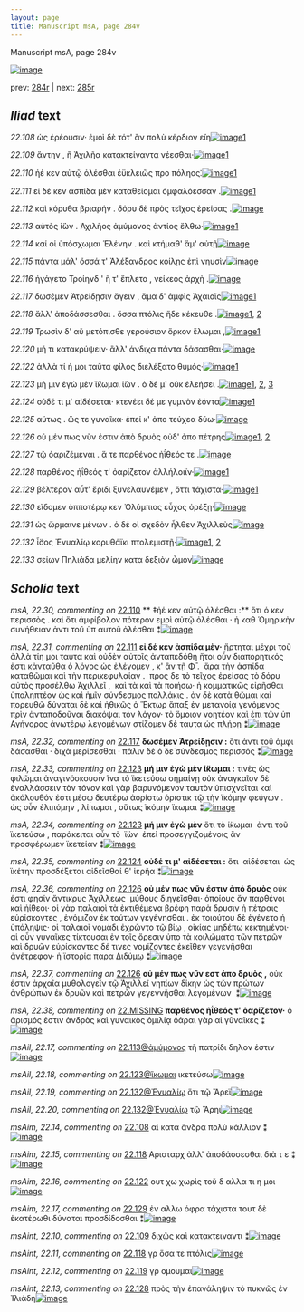 ```yaml
---
layout: page
title: Manuscript msA, page 284v
---
```


Manuscript msA, page 284v

[![image](http://www.homermultitext.org/iipsrv?OBJ=IIP,1.0&FIF=/project/homer/pyramidal/deepzoom/hmt/vaimg/2017a/VA284VN_0786.tif&WID=100&CVT=JPEG)](http://www.homermultitext.org/ict2/?urn=urn:cite2:hmt:vaimg.2017a:VA284VN_0786)

prev:  [284r](../284r) | next:  [285r](../285r)

## *Iliad* text

*22.108* <a id="22.108"/> ὡς ἐρέουσιν· ἐμοὶ δὲ τότ' ἂν πολὺ κέρδιον εἴη[![image](http://www.homermultitext.org/iipsrv?OBJ=IIP,1.0&FIF=/project/homer/pyramidal/deepzoom/hmt/vaimg/2017a/VA284VN_0786.tif&RGN=0.5,0.214,0.397,0.0323&WID=1000&CVT=JPEG)](http://www.homermultitext.org/ict2/?urn=urn:cite2:hmt:vaimg.2017a:VA284VN_0786@0.5,0.214,0.397,0.0323)[1](#msAim_22.14)

*22.109* <a id="22.109"/> ἄντην , ἢ Ἀχιλῆα κατακτείναντα νέεσθαι·[![image](http://www.homermultitext.org/iipsrv?OBJ=IIP,1.0&FIF=/project/homer/pyramidal/deepzoom/hmt/vaimg/2017a/VA284VN_0786.tif&RGN=0.5,0.2357,0.382,0.03&WID=1000&CVT=JPEG)](http://www.homermultitext.org/ict2/?urn=urn:cite2:hmt:vaimg.2017a:VA284VN_0786@0.5,0.2357,0.382,0.03)[1](#msAint_22.10)

*22.110* <a id="22.110"/> ἠέ κεν αὐτῷ ὀλέσθαι ἐϋκλειῶς προ πόληος⁚[![image](http://www.homermultitext.org/iipsrv?OBJ=IIP,1.0&FIF=/project/homer/pyramidal/deepzoom/hmt/vaimg/2017a/VA284VN_0786.tif&RGN=0.502,0.2583,0.401,0.0255&WID=1000&CVT=JPEG)](http://www.homermultitext.org/ict2/?urn=urn:cite2:hmt:vaimg.2017a:VA284VN_0786@0.502,0.2583,0.401,0.0255)[1](#msA_22.30)

*22.111* <a id="22.111"/> εἰ δέ κεν ἀσπίδα μὲν καταθείομαι ὀμφαλόεσσαν .[![image](http://www.homermultitext.org/iipsrv?OBJ=IIP,1.0&FIF=/project/homer/pyramidal/deepzoom/hmt/vaimg/2017a/VA284VN_0786.tif&RGN=0.503,0.2755,0.416,0.0315&WID=1000&CVT=JPEG)](http://www.homermultitext.org/ict2/?urn=urn:cite2:hmt:vaimg.2017a:VA284VN_0786@0.503,0.2755,0.416,0.0315)[1](#msA_22.31)

*22.112* <a id="22.112"/> καὶ κόρυθα βριαρήν . δόρυ δὲ πρὸς τεῖχος ἐρείσας .[![image](http://www.homermultitext.org/iipsrv?OBJ=IIP,1.0&FIF=/project/homer/pyramidal/deepzoom/hmt/vaimg/2017a/VA284VN_0786.tif&RGN=0.503,0.2965,0.41,0.0293&WID=1000&CVT=JPEG)](http://www.homermultitext.org/ict2/?urn=urn:cite2:hmt:vaimg.2017a:VA284VN_0786@0.503,0.2965,0.41,0.0293)

*22.113* <a id="22.113"/> αὐτὸς ἰ̈ὼν . Ἀχιλῆος ἀμύμονος ἀντίος ἔλθω·[![image](http://www.homermultitext.org/iipsrv?OBJ=IIP,1.0&FIF=/project/homer/pyramidal/deepzoom/hmt/vaimg/2017a/VA284VN_0786.tif&RGN=0.499,0.3138,0.399,0.027&WID=1000&CVT=JPEG)](http://www.homermultitext.org/ict2/?urn=urn:cite2:hmt:vaimg.2017a:VA284VN_0786@0.499,0.3138,0.399,0.027)[1](#msAil_22.17)

*22.114* <a id="22.114"/> καί οἱ ὑπόσχωμαι Ἑλένην . καὶ κτήμαθ' ἅμ' αὐτῇ[![image](http://www.homermultitext.org/iipsrv?OBJ=IIP,1.0&FIF=/project/homer/pyramidal/deepzoom/hmt/vaimg/2017a/VA284VN_0786.tif&RGN=0.499,0.3138,0.399,0.027&WID=1000&CVT=JPEG)](http://www.homermultitext.org/ict2/?urn=urn:cite2:hmt:vaimg.2017a:VA284VN_0786@0.499,0.3138,0.399,0.027)

*22.115* <a id="22.115"/> πάντα μάλ' ὅσσά τ' Ἀλέξανδρος κοίλῃς ἐπὶ νηυσὶν[![image](http://www.homermultitext.org/iipsrv?OBJ=IIP,1.0&FIF=/project/homer/pyramidal/deepzoom/hmt/vaimg/2017a/VA284VN_0786.tif&RGN=0.489,0.3521,0.432,0.03&WID=1000&CVT=JPEG)](http://www.homermultitext.org/ict2/?urn=urn:cite2:hmt:vaimg.2017a:VA284VN_0786@0.489,0.3521,0.432,0.03)

*22.116* <a id="22.116"/> ἠγάγετο Τροίηνδ ' ἥ τ' ἔπλετο , νείκεος ἀρχὴ .[![image](http://www.homermultitext.org/iipsrv?OBJ=IIP,1.0&FIF=/project/homer/pyramidal/deepzoom/hmt/vaimg/2017a/VA284VN_0786.tif&RGN=0.491,0.3716,0.385,0.0248&WID=1000&CVT=JPEG)](http://www.homermultitext.org/ict2/?urn=urn:cite2:hmt:vaimg.2017a:VA284VN_0786@0.491,0.3716,0.385,0.0248)

*22.117* <a id="22.117"/> δωσέμεν Ἀτρείδῃσιν ἄγειν , ἅμα δ' ἀμφὶς Ἀχαιοῖς[![image](http://www.homermultitext.org/iipsrv?OBJ=IIP,1.0&FIF=/project/homer/pyramidal/deepzoom/hmt/vaimg/2017a/VA284VN_0786.tif&RGN=0.491,0.3859,0.426,0.0345&WID=1000&CVT=JPEG)](http://www.homermultitext.org/ict2/?urn=urn:cite2:hmt:vaimg.2017a:VA284VN_0786@0.491,0.3859,0.426,0.0345)[1](#msA_22.32)

*22.118* <a id="22.118"/> ἄλλ' ἀποδάσσεσθαι . ὅσσα πτόλις ἥδε κέκευθε .[![image](http://www.homermultitext.org/iipsrv?OBJ=IIP,1.0&FIF=/project/homer/pyramidal/deepzoom/hmt/vaimg/2017a/VA284VN_0786.tif&RGN=0.499,0.4084,0.381,0.0248&WID=1000&CVT=JPEG)](http://www.homermultitext.org/ict2/?urn=urn:cite2:hmt:vaimg.2017a:VA284VN_0786@0.499,0.4084,0.381,0.0248)[1](#msAint_22.11), [2](#msAim_22.15)

*22.119* <a id="22.119"/> Τρωσὶν δ' αῦ μετόπισθε γερούσιον ὅρκον ἕλωμαι ,[![image](http://www.homermultitext.org/iipsrv?OBJ=IIP,1.0&FIF=/project/homer/pyramidal/deepzoom/hmt/vaimg/2017a/VA284VN_0786.tif&RGN=0.496,0.4264,0.421,0.03&WID=1000&CVT=JPEG)](http://www.homermultitext.org/ict2/?urn=urn:cite2:hmt:vaimg.2017a:VA284VN_0786@0.496,0.4264,0.421,0.03)[1](#msAint_22.12)

*22.120* <a id="22.120"/> μή τι κατακρύψειν· ἂλλ' άνδιχα πάντα δάσασθαι·[![image](http://www.homermultitext.org/iipsrv?OBJ=IIP,1.0&FIF=/project/homer/pyramidal/deepzoom/hmt/vaimg/2017a/VA284VN_0786.tif&RGN=0.501,0.4452,0.417,0.027&WID=1000&CVT=JPEG)](http://www.homermultitext.org/ict2/?urn=urn:cite2:hmt:vaimg.2017a:VA284VN_0786@0.501,0.4452,0.417,0.027)

*22.122* <a id="22.122"/> ἀλλὰ τί ή μοι ταῦτα φίλος διελέξατο θυμός·[![image](http://www.homermultitext.org/iipsrv?OBJ=IIP,1.0&FIF=/project/homer/pyramidal/deepzoom/hmt/vaimg/2017a/VA284VN_0786.tif&RGN=0.493,0.4617,0.393,0.0285&WID=1000&CVT=JPEG)](http://www.homermultitext.org/ict2/?urn=urn:cite2:hmt:vaimg.2017a:VA284VN_0786@0.493,0.4617,0.393,0.0285)[1](#msAim_22.16)

*22.123* <a id="22.123"/> μή μιν ἐγὼ μὲν ἵ̈κωμαι ἰ̈ὼν . ὁ δέ μ' οὐκ ἐλεήσει .[![image](http://www.homermultitext.org/iipsrv?OBJ=IIP,1.0&FIF=/project/homer/pyramidal/deepzoom/hmt/vaimg/2017a/VA284VN_0786.tif&RGN=0.495,0.479,0.404,0.03&WID=1000&CVT=JPEG)](http://www.homermultitext.org/ict2/?urn=urn:cite2:hmt:vaimg.2017a:VA284VN_0786@0.495,0.479,0.404,0.03)[1](#msA_22.34), [2](#msAil_22.18), [3](#msA_22.33)

*22.124* <a id="22.124"/> οὐδέ τι μ' αἰδέσεται· κτενέει δέ με γυμνὸν ἐόντα[![image](http://www.homermultitext.org/iipsrv?OBJ=IIP,1.0&FIF=/project/homer/pyramidal/deepzoom/hmt/vaimg/2017a/VA284VN_0786.tif&RGN=0.494,0.4985,0.402,0.0315&WID=1000&CVT=JPEG)](http://www.homermultitext.org/ict2/?urn=urn:cite2:hmt:vaimg.2017a:VA284VN_0786@0.494,0.4985,0.402,0.0315)[1](#msA_22.35)

*22.125* <a id="22.125"/> αύτως . ὥς τε γυναῖκα· ἐπεί κ' ἀπο τεύχεα δύω·[![image](http://www.homermultitext.org/iipsrv?OBJ=IIP,1.0&FIF=/project/homer/pyramidal/deepzoom/hmt/vaimg/2017a/VA284VN_0786.tif&RGN=0.498,0.5203,0.391,0.0278&WID=1000&CVT=JPEG)](http://www.homermultitext.org/ict2/?urn=urn:cite2:hmt:vaimg.2017a:VA284VN_0786@0.498,0.5203,0.391,0.0278)

*22.126* <a id="22.126"/> οὐ μέν πως νῦν ἑστιν ἀπὸ δρυὸς οὐδ' ἀπο πέτρης[![image](http://www.homermultitext.org/iipsrv?OBJ=IIP,1.0&FIF=/project/homer/pyramidal/deepzoom/hmt/vaimg/2017a/VA284VN_0786.tif&RGN=0.497,0.5383,0.395,0.0263&WID=1000&CVT=JPEG)](http://www.homermultitext.org/ict2/?urn=urn:cite2:hmt:vaimg.2017a:VA284VN_0786@0.497,0.5383,0.395,0.0263)[1](#msA_22.37), [2](#msA_22.36)

*22.127* <a id="22.127"/> τῷ ὀαριζέμεναι . ἅ τε παρθένος ἠΐθεός τε .[![image](http://www.homermultitext.org/iipsrv?OBJ=IIP,1.0&FIF=/project/homer/pyramidal/deepzoom/hmt/vaimg/2017a/VA284VN_0786.tif&RGN=0.49,0.5548,0.399,0.03&WID=1000&CVT=JPEG)](http://www.homermultitext.org/ict2/?urn=urn:cite2:hmt:vaimg.2017a:VA284VN_0786@0.49,0.5548,0.399,0.03)

*22.128* <a id="22.128"/> παρθένος ἠΐθεός τ' ὀαρίζετον ἀλλήλοιϊν·[![image](http://www.homermultitext.org/iipsrv?OBJ=IIP,1.0&FIF=/project/homer/pyramidal/deepzoom/hmt/vaimg/2017a/VA284VN_0786.tif&RGN=0.491,0.5766,0.379,0.024&WID=1000&CVT=JPEG)](http://www.homermultitext.org/ict2/?urn=urn:cite2:hmt:vaimg.2017a:VA284VN_0786@0.491,0.5766,0.379,0.024)[1](#msAint_22.13)

*22.129* <a id="22.129"/> βέλτερον αὖτ' ἔριδι ξυνελαυνέμεν , ὅττι τάχιστα·[![image](http://www.homermultitext.org/iipsrv?OBJ=IIP,1.0&FIF=/project/homer/pyramidal/deepzoom/hmt/vaimg/2017a/VA284VN_0786.tif&RGN=0.493,0.5961,0.424,0.0248&WID=1000&CVT=JPEG)](http://www.homermultitext.org/ict2/?urn=urn:cite2:hmt:vaimg.2017a:VA284VN_0786@0.493,0.5961,0.424,0.0248)[1](#msAim_22.17)

*22.130* <a id="22.130"/> εἴδομεν ὁπποτέρῳ κεν Ὀλύμπιος εὖχος ὀρέξῃ·[![image](http://www.homermultitext.org/iipsrv?OBJ=IIP,1.0&FIF=/project/homer/pyramidal/deepzoom/hmt/vaimg/2017a/VA284VN_0786.tif&RGN=0.492,0.6104,0.414,0.0285&WID=1000&CVT=JPEG)](http://www.homermultitext.org/ict2/?urn=urn:cite2:hmt:vaimg.2017a:VA284VN_0786@0.492,0.6104,0.414,0.0285)

*22.131* <a id="22.131"/> ὡς ὥρμαινε μένων . ὁ δέ οἱ σχεδὸν ἦλθεν Ἀχιλλεὺς[![image](http://www.homermultitext.org/iipsrv?OBJ=IIP,1.0&FIF=/project/homer/pyramidal/deepzoom/hmt/vaimg/2017a/VA284VN_0786.tif&RGN=0.479,0.6284,0.45,0.0293&WID=1000&CVT=JPEG)](http://www.homermultitext.org/ict2/?urn=urn:cite2:hmt:vaimg.2017a:VA284VN_0786@0.479,0.6284,0.45,0.0293)

*22.132* <a id="22.132"/> ἶ̈σος Ἐνυαλίῳ κορυθάϊκι πτολεμιστῇ·[![image](http://www.homermultitext.org/iipsrv?OBJ=IIP,1.0&FIF=/project/homer/pyramidal/deepzoom/hmt/vaimg/2017a/VA284VN_0786.tif&RGN=0.484,0.6479,0.391,0.0263&WID=1000&CVT=JPEG)](http://www.homermultitext.org/ict2/?urn=urn:cite2:hmt:vaimg.2017a:VA284VN_0786@0.484,0.6479,0.391,0.0263)[1](#msAil_22.19), [2](#msAil_22.20)

*22.133* <a id="22.133"/> σείων Πηλιάδα μελίην κατα δεξιὸν ὦμον[![image](http://www.homermultitext.org/iipsrv?OBJ=IIP,1.0&FIF=/project/homer/pyramidal/deepzoom/hmt/vaimg/2017a/VA284VN_0786.tif&RGN=0.489,0.6667,0.398,0.0323&WID=1000&CVT=JPEG)](http://www.homermultitext.org/ict2/?urn=urn:cite2:hmt:vaimg.2017a:VA284VN_0786@0.489,0.6667,0.398,0.0323)

## *Scholia* text

*msA, 22.30, commenting on* [22.110](#22.110)  <a id="msA_22.30"/> ** ‡ἠέ κεν αὐτῷ ὀλέσθαι :** ὅτι ὁ κεν περισσὸς . καὶ ὅτι ἀμφίβολον πότερον εμοὶ αὐτῷ ὀλέσθαι · ἠ καθ Ὁμηρικὴν συνήθειαν ἀντι τοῦ ὑπ αυτοῦ ὀλέσθαι ⁑[![image](http://www.homermultitext.org/iipsrv?OBJ=IIP,1.0&FIF=/project/homer/pyramidal/deepzoom/hmt/vaimg/2017a/VA284VN_0786.tif&RGN=0.25,0.1014,0.64,0.0398&WID=1000&CVT=JPEG)](http://www.homermultitext.org/ict2/?urn=urn:cite2:hmt:vaimg.2017a:VA284VN_0786@0.25,0.1014,0.64,0.0398)

*msA, 22.31, commenting on* [22.111](#22.111)  <a id="msA_22.31"/> **εἰ δέ κεν ἀσπίδα μὲν·** ἤρτηται μέχρι τοῦ  ἀλλὰ τίη μοι ταυτα καὶ οὐδὲν αὐτοῖς ἀνταπεδόθη ἤτοι οὖν διαπορητικός ἐστι κἀνταῦθα ὁ λόγος ὡς ἐλέγομεν , κ' ἂν τῇ Φ̄ .  ἄρα τὴν ἀσπίδα καταθῶμαι καὶ τὴν περικεφυλαίαν .  προς δε τὸ τεῖχος ἐρείσας τὸ δόρυ αὐτὸς προσέλθω Ἀχιλλεῖ ,  καὶ τὰ καὶ τὰ ποιήσω· ἠ κομματικῶς εἰρῆσθαι ὑποληπτέον ὡς καὶ ἡμῖν σύνδεσμος πολλάκις . ἀν δὲ κατὰ θῶμαι καὶ πορευθῶ δύναται δὲ καὶ ἠθικῶς ὁ Ἕκτωρ ἅπαξ ἐν μετανοίᾳ γενόμενος πρὶν ἀνταποδοῦναι διακόψαι τὸν λόγον· τὸ ὅμοιον νοητέον καὶ ἐπι τῶν ὑπ Αγήνορος ἀνωτέρῳ λεγομένων στίζομεν δὲ ταυτα ὡς πλῄρῃ ⁑[![image](http://www.homermultitext.org/iipsrv?OBJ=IIP,1.0&FIF=/project/homer/pyramidal/deepzoom/hmt/vaimg/2017a/VA284VN_0786.tif&RGN=0.256,0.1209,0.64,0.0698&WID=1000&CVT=JPEG)](http://www.homermultitext.org/ict2/?urn=urn:cite2:hmt:vaimg.2017a:VA284VN_0786@0.256,0.1209,0.64,0.0698)

*msA, 22.32, commenting on* [22.117](#22.117)  <a id="msA_22.32"/> **δωσέμεν Ἀτρείδῃσιν :** ὅτι ἀντι τοῦ ἀμφι δάσασθαι · διχὰ μερίσεσθαι · πάλιν δὲ ὁ δε̄ σύνδεσμος περισσός ⁑[![image](http://www.homermultitext.org/iipsrv?OBJ=IIP,1.0&FIF=/project/homer/pyramidal/deepzoom/hmt/vaimg/2017a/VA284VN_0786.tif&RGN=0.239,0.3829,0.204,0.042&WID=1000&CVT=JPEG)](http://www.homermultitext.org/ict2/?urn=urn:cite2:hmt:vaimg.2017a:VA284VN_0786@0.239,0.3829,0.204,0.042)

*msA, 22.33, commenting on* [22.123](#22.123)  <a id="msA_22.33"/> **μή μιν ἐγὼ μὲν ί̈κωμαι :** τινὲς ὡς φιλῶμαι ἀναγινόσκουσιν ἵνα τὸ ϊκετεύσω σημαίνῃ οὐκ ἀναγκαῖον δὲ ἐναλλάσσειν τὸν τόνον καὶ γὰρ βαρυνόμενον ταυτὸν ὑπισχνεῖται καὶ ἀκόλουθόν ἐστι μέσῳ δευτέρω ἀορίστω ὁριστικ τῷ τὴν ϊκόμην φεύγων . ὡς οὖν ἐλιπόμην , λίπωμαι , οὕτως ϊκόμην ϊκωμαι ⁑[![image](http://www.homermultitext.org/iipsrv?OBJ=IIP,1.0&FIF=/project/homer/pyramidal/deepzoom/hmt/vaimg/2017a/VA284VN_0786.tif&RGN=0.239,0.4212,0.209,0.1074&WID=1000&CVT=JPEG)](http://www.homermultitext.org/ict2/?urn=urn:cite2:hmt:vaimg.2017a:VA284VN_0786@0.239,0.4212,0.209,0.1074)

*msA, 22.34, commenting on* [22.123](#22.123)  <a id="msA_22.34"/> **μή μιν ἐγὼ μὲν** ὅτι τὸ ί̈κωμαι  ἀντι τοῦ ϊκετεύσω , παράκειται οὖν τὸ  ϊὼν  ἐπεὶ προσεγγιζομένοις ἂν προσφέρωμεν ϊκετείαν ⁑[![image](http://www.homermultitext.org/iipsrv?OBJ=IIP,1.0&FIF=/project/homer/pyramidal/deepzoom/hmt/vaimg/2017a/VA284VN_0786.tif&RGN=0.236,0.5248,0.207,0.0503&WID=1000&CVT=JPEG)](http://www.homermultitext.org/ict2/?urn=urn:cite2:hmt:vaimg.2017a:VA284VN_0786@0.236,0.5248,0.207,0.0503)

*msA, 22.35, commenting on* [22.124](#22.124)  <a id="msA_22.35"/> **οὐδέ τι μ' αἰδέσεται :** ὅτι  αἰδέσεται  ὡς ϊκέτην προσδέξεται αἰδεῖσθαί θ' ἱερῆα ⁑[![image](http://www.homermultitext.org/iipsrv?OBJ=IIP,1.0&FIF=/project/homer/pyramidal/deepzoom/hmt/vaimg/2017a/VA284VN_0786.tif&RGN=0.237,0.5713,0.219,0.039&WID=1000&CVT=JPEG)](http://www.homermultitext.org/ict2/?urn=urn:cite2:hmt:vaimg.2017a:VA284VN_0786@0.237,0.5713,0.219,0.039)

*msA, 22.36, commenting on* [22.126](#22.126)  <a id="msA_22.36"/> **οὐ μέν πως νῦν έστιν ἀπὸ δρυὸς** οὐκ έστι φησίν ἄντικρυς Ἀχιλλεως  μύθους διηγεῖσθαι· ὁποίους ἄν παρθένοι καὶ ἠί̈θεοι· οἱ γὰρ παλαιοὶ τὰ ἐκτιθέμενα βρέφη παρὰ δρυσιν ἠ πέτραις εὑρίσκοντες , ἐνόμιζον ἐκ τούτων γεγένησθαι . ἐκ τοιούτου δὲ ἐγένετο ἡ ὑπόληψις· οἱ παλαιοὶ νομάδι ἐχρῶντο τῷ βίῳ , οἰκίας μηδέπω κεκτημένοι· αἱ οὖν γυναῖκες τίκτουσαι ἐν τοῖς ὄρεσιν ὑπο τὰ κοιλώματα τῶν πετρῶν καὶ δρυῶν εὑρίσκοντες δέ τινες νομίζοντες ἐκεῖθεν γεγενῆσθαι ἀνέτρεφον· ἡ ϊστορία παρα Διδύμῳ ⁑[![image](http://www.homermultitext.org/iipsrv?OBJ=IIP,1.0&FIF=/project/homer/pyramidal/deepzoom/hmt/vaimg/2017a/VA284VN_0786.tif&RGN=0.242,0.6074,0.646,0.1299&WID=1000&CVT=JPEG)](http://www.homermultitext.org/ict2/?urn=urn:cite2:hmt:vaimg.2017a:VA284VN_0786@0.242,0.6074,0.646,0.1299)

*msA, 22.37, commenting on* [22.126](#22.126)  <a id="msA_22.37"/> **οὐ μέν πως νῦν εστ ἀπο δρυὸς ,** οὐκ έστιν ἀρχαῖα μυθολογεῖν τῷ Ἀχιλλεῖ νηπίων δίκην ὡς τῶν πρώτων ἀνθρώπων ἐκ δρυῶν καὶ πετρῶν γεγεννῆσθαι λεγομένων  ⁑[![image](http://www.homermultitext.org/iipsrv?OBJ=IIP,1.0&FIF=/project/homer/pyramidal/deepzoom/hmt/vaimg/2017a/VA284VN_0786.tif&RGN=0.245,0.7192,0.651,0.0285&WID=1000&CVT=JPEG)](http://www.homermultitext.org/ict2/?urn=urn:cite2:hmt:vaimg.2017a:VA284VN_0786@0.245,0.7192,0.651,0.0285)

*msA, 22.38, commenting on* [22.MISSING](#22.MISSING)  <a id="msA_22.38"/> **παρθένος ἠΐθεός τ' ὀαρίζετον·** ὁ ἀρισμός ἐστιν ἀνδρὸς καὶ γυναικὸς ὁμιλίᾳ ὀάραι γὰρ αἱ γῦναῖκες ⁑[![image](http://www.homermultitext.org/iipsrv?OBJ=IIP,1.0&FIF=/project/homer/pyramidal/deepzoom/hmt/vaimg/2017a/VA284VN_0786.tif&RGN=0.236,0.7425,0.559,0.0165&WID=1000&CVT=JPEG)](http://www.homermultitext.org/ict2/?urn=urn:cite2:hmt:vaimg.2017a:VA284VN_0786@0.236,0.7425,0.559,0.0165)

*msAil, 22.17, commenting on* [22.113@ἀμύμονος](#22.113@ἀμύμονος)  <a id="msAil_22.17"/> τῆ πατρίδι δηλον ἐστιν[![image](http://www.homermultitext.org/iipsrv?OBJ=IIP,1.0&FIF=/project/homer/pyramidal/deepzoom/hmt/vaimg/2017a/VA284VN_0786.tif&RGN=0.709,0.3116,0.079,0.0165&WID=1000&CVT=JPEG)](http://www.homermultitext.org/ict2/?urn=urn:cite2:hmt:vaimg.2017a:VA284VN_0786@0.709,0.3116,0.079,0.0165)

*msAil, 22.18, commenting on* [22.123@ἵκωμαι](#22.123@ἵκωμαι)  <a id="msAil_22.18"/> ικετεύσω[![image](http://www.homermultitext.org/iipsrv?OBJ=IIP,1.0&FIF=/project/homer/pyramidal/deepzoom/hmt/vaimg/2017a/VA284VN_0786.tif&RGN=0.6535,0.4812,0.04643,0.009129&WID=1000&CVT=JPEG)](http://www.homermultitext.org/ict2/?urn=urn:cite2:hmt:vaimg.2017a:VA284VN_0786@0.6535,0.4812,0.04643,0.009129)

*msAil, 22.19, commenting on* [22.132@Ἐνυαλίῳ](#22.132@Ἐνυαλίῳ)  <a id="msAil_22.19"/> ὅτι τῷ Ἄρεϊ[![image](http://www.homermultitext.org/iipsrv?OBJ=IIP,1.0&FIF=/project/homer/pyramidal/deepzoom/hmt/vaimg/2017a/VA284VN_0786.tif&RGN=0.5,0.6479,0.05,0.012&WID=1000&CVT=JPEG)](http://www.homermultitext.org/ict2/?urn=urn:cite2:hmt:vaimg.2017a:VA284VN_0786@0.5,0.6479,0.05,0.012)

*msAil, 22.20, commenting on* [22.132@Ἐνυαλίῳ](#22.132@Ἐνυαλίῳ)  <a id="msAil_22.20"/> τῷ Ἄρηι[![image](http://www.homermultitext.org/iipsrv?OBJ=IIP,1.0&FIF=/project/homer/pyramidal/deepzoom/hmt/vaimg/2017a/VA284VN_0786.tif&RGN=0.567,0.6471,0.039,0.0128&WID=1000&CVT=JPEG)](http://www.homermultitext.org/ict2/?urn=urn:cite2:hmt:vaimg.2017a:VA284VN_0786@0.567,0.6471,0.039,0.0128)

*msAim, 22.14, commenting on* [22.108](#22.108)  <a id="msAim_22.14"/> αἱ κατα ἄνδρα πολὺ κάλλιον ⁑[![image](http://www.homermultitext.org/iipsrv?OBJ=IIP,1.0&FIF=/project/homer/pyramidal/deepzoom/hmt/vaimg/2017a/VA284VN_0786.tif&RGN=0.447,0.2177,0.047,0.039&WID=1000&CVT=JPEG)](http://www.homermultitext.org/ict2/?urn=urn:cite2:hmt:vaimg.2017a:VA284VN_0786@0.447,0.2177,0.047,0.039)

*msAim, 22.15, commenting on* [22.118](#22.118)  <a id="msAim_22.15"/> Αρισταρχ ἀλλ' ἀποδάσσεσθαι διὰ τ ε ⁑[![image](http://www.homermultitext.org/iipsrv?OBJ=IIP,1.0&FIF=/project/homer/pyramidal/deepzoom/hmt/vaimg/2017a/VA284VN_0786.tif&RGN=0.443,0.4024,0.046,0.0465&WID=1000&CVT=JPEG)](http://www.homermultitext.org/ict2/?urn=urn:cite2:hmt:vaimg.2017a:VA284VN_0786@0.443,0.4024,0.046,0.0465)

*msAim, 22.16, commenting on* [22.122](#22.122)  <a id="msAim_22.16"/> ουτ χω χωρὶς τοῦ δ αλλα τι η μοι[![image](http://www.homermultitext.org/iipsrv?OBJ=IIP,1.0&FIF=/project/homer/pyramidal/deepzoom/hmt/vaimg/2017a/VA284VN_0786.tif&RGN=0.441,0.458,0.055,0.045&WID=1000&CVT=JPEG)](http://www.homermultitext.org/ict2/?urn=urn:cite2:hmt:vaimg.2017a:VA284VN_0786@0.441,0.458,0.055,0.045)

*msAim, 22.17, commenting on* [22.129](#22.129)  <a id="msAim_22.17"/> ἐν αλλω όφρα τάχιστα τουτ δὲ ἑκατέρωθι δύναται προσδίδοσθαι ⁑[![image](http://www.homermultitext.org/iipsrv?OBJ=IIP,1.0&FIF=/project/homer/pyramidal/deepzoom/hmt/vaimg/2017a/VA284VN_0786.tif&RGN=0.442,0.5968,0.051,0.0758&WID=1000&CVT=JPEG)](http://www.homermultitext.org/ict2/?urn=urn:cite2:hmt:vaimg.2017a:VA284VN_0786@0.442,0.5968,0.051,0.0758)

*msAint, 22.10, commenting on* [22.109](#22.109)  <a id="msAint_22.10"/> διχῶς καὶ κατακτειναντι ⁑[![image](http://www.homermultitext.org/iipsrv?OBJ=IIP,1.0&FIF=/project/homer/pyramidal/deepzoom/hmt/vaimg/2017a/VA284VN_0786.tif&RGN=0.88,0.238,0.037,0.0353&WID=1000&CVT=JPEG)](http://www.homermultitext.org/ict2/?urn=urn:cite2:hmt:vaimg.2017a:VA284VN_0786@0.88,0.238,0.037,0.0353)

*msAint, 22.11, commenting on* [22.118](#22.118)  <a id="msAint_22.11"/> γρ ὅσα τε πτόλις[![image](http://www.homermultitext.org/iipsrv?OBJ=IIP,1.0&FIF=/project/homer/pyramidal/deepzoom/hmt/vaimg/2017a/VA284VN_0786.tif&RGN=0.877,0.4144,0.036,0.0188&WID=1000&CVT=JPEG)](http://www.homermultitext.org/ict2/?urn=urn:cite2:hmt:vaimg.2017a:VA284VN_0786@0.877,0.4144,0.036,0.0188)

*msAint, 22.12, commenting on* [22.119](#22.119)  <a id="msAint_22.12"/> γρ ομουμαι[![image](http://www.homermultitext.org/iipsrv?OBJ=IIP,1.0&FIF=/project/homer/pyramidal/deepzoom/hmt/vaimg/2017a/VA284VN_0786.tif&RGN=0.87,0.4294,0.053,0.0135&WID=1000&CVT=JPEG)](http://www.homermultitext.org/ict2/?urn=urn:cite2:hmt:vaimg.2017a:VA284VN_0786@0.87,0.4294,0.053,0.0135)

*msAint, 22.13, commenting on* [22.128](#22.128)  <a id="msAint_22.13"/> πρὸς τὴν ἐπανάληψιν τὸ πυκνῶς ἐν Ἰλιάδη[![image](http://www.homermultitext.org/iipsrv?OBJ=IIP,1.0&FIF=/project/homer/pyramidal/deepzoom/hmt/vaimg/2017a/VA284VN_0786.tif&RGN=0.87,0.5751,0.05,0.027&WID=1000&CVT=JPEG)](http://www.homermultitext.org/ict2/?urn=urn:cite2:hmt:vaimg.2017a:VA284VN_0786@0.87,0.5751,0.05,0.027)